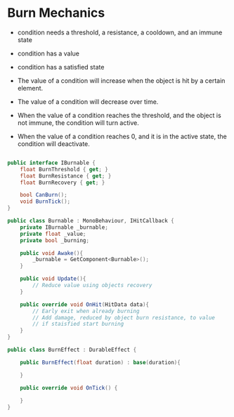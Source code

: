 # Burn Mechanics

- condition needs a threshold, a resistance, a cooldown, and an immune state
- condition has a value
- condition has a satisfied state

- The value of a condition will increase when the object is hit by a certain element.
- The value of a condition will decrease over time.
- When the value of a condition reaches the threshold, and the object is not immune, the condition will turn active.
- When the value of a condition reaches 0, and it is in the active state, the condition will deactivate.

```C#

public interface IBurnable {
    float BurnThreshold { get; }
    float BurnResistance { get; }
    float BurnRecovery { get; }

    bool CanBurn();
    void BurnTick();
}

public class Burnable : MonoBehaviour, IHitCallback {
    private IBurnable _burnable;
    private float _value;
    private bool _burning;

    public void Awake(){
        _burnable = GetComponent<Burnable>();
    }

    public void Update(){
        // Reduce value using objects recovery
    }

    public override void OnHit(HitData data){
        // Early exit when already burning
        // Add damage, reduced by object burn resistance, to value
        // if staisfied start burning
    }
}

public class BurnEffect : DurableEffect {

    public BurnEffect(float duration) : base(duration){

    }

    public override void OnTick() {
        
    }
}

```